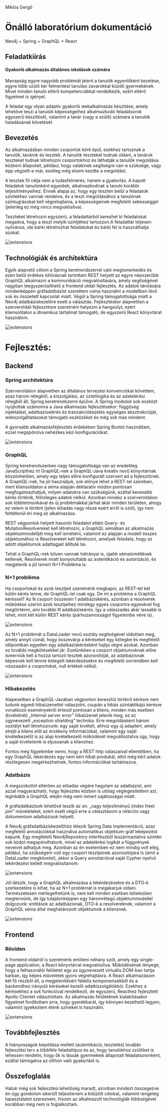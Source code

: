 Miklós Gergő 
# Önálló laboratórium dokumentáció

Neo4j + Spring + GraphQL + React

## Feladatkiírás
#### Gyakorló alkalmazás általános iskolások számára
Manapság egyre nagyobb problémát jelent a tanulók egyenlőként kezelése, egyre több szülő kér felmentést tanulási zavarokkal küzdő gyermekének. Mivel minden tanuló eltérő kompetenciákkal rendelkezik, ezért eltérő figyelmet is igényel.

A feladat egy olyan adaptív gyakorló webalkalmazás készítése, amely lehetővé teszi a tanulók képességeihez alkalmazkodó feladatsorok egyszerű készítését, valamint a tanár (vagy a szülő) számára a tanulók haladásának követését. 

## Bevezetés
Az alkalmazásban minden csoportok köré épül, ezekhez tartoznak a tanulók, tanárok és tesztek. A tanulók teszteket tudnak oldani, a tanárok teszteket tudnak létrehozni csoportokhoz és láthatják a tanulók megoldása közbeni állapotait, például, hogy valakinek segítségre van-e szüksége, vagy épp végzett-e már, esetleg még elsem kezdte a megoldást.

A tesztek fő célja nem a tudásfelmérés, hanem a gyakorlás. A kapott feladatok tanulónként egyediek, alkalmazkodnak a tanuló korábbi teljesítményeihez. Ennek alapja az, hogy egy teszten belül a feladatok szintekhez vannak rendelve, és a teszt megoldásához a tanulónak szintugrásokat kell végrehajtania, a képességeinek megfelelő sebességgel (jelenleg ez még nincs megvalósítva).

Teszteket létrehozni egyszerű, a feladattárból kereshet ki feladatokat megadva, hogy a teszt melyik szintjéhez tartozzon.A feladattár teljesen nyilvános, ide bárki létrehozhat feladatokat és bárki fel is használhatja azokat.

![extensions](imgs/onlab/Dia3.PNG)

## Technológiák és architektúra
Egyik alapvető célom a Spring keretrendszerrel való megismerkedés és ezen belül érdekes kihívásnak tartottam REST helyett az egyre népszerűbb GraphQL alkalmazni a kommunikáció megvalósítására, amely segítségével nagyban leegyszerűsíthető a frontend oldali fejlesztés. Az adatok tárolására mindenképpen gráfadatbázist szerettem volna használni a modellben lévő sok és összetett kapcsolat miatt. Végül a Spring támogatottsága miatt a Neo4j adatbáziskezelőre esett a választás. Fejlesztéskor alapvetően a szerveroldali fejlesztésre szeretném helyezni a hangsúlyt, ezért kliensoldalon a dinamikus tartalmat támogató, de egyszerű React könyvtárat használom.  

![extensions](imgs/onlab/Dia4.PNG)

# Fejlesztés:
## Backend

### Spring architektúra
Szerveroldalon alapvetően az általános tervezési konvenciókat követtem, azaz három rétegből, a kiszolgálási, az üzletilogika és az adatelérési rétegből áll, Spring keretrendszerre épülve. A Spring modulok sok eszközt nyújtottak számomra a Java alkalmazás fejlesztésekor: függőség injektálást, adatbáziselérés és tranzakciókezelés egységes absztrakcióját, webszolgáltatásokat támogató eszközöket és még sok más mindent.

A gyorsabb alkalmazásfejlesztés érdekében Spring Bootot használtam, ezzel megspórolva nehézkes kézi konfigurációkat.

![extensions](imgs/onlab/Dia5.PNG)

### GraphQL 
Spring keretrendszerben nagy támogatottsága van az eredetileg JavaScripthez írt GraphQL-nek a GraphQL-Java kreatív nevű könyvtárnak köszönhetően, amely egy teljes előre konfigurált szervert ad a fejlesztőnek. A GraphQL-nek, ha jól használjuk, sok előnye lehet a REST-tel szemben, mert kliensoldalon a séma alapján deklaratív módon pontosan megfogalmazhatjuk, milyen adatokra van szükségünk, ezáltal kevesebb kérés történik, fölösleges adatok nélkül. Azonban mindez a szerveroldalon sok többletmunkával és új problémákkal járhat akár minden területen, ahogy ez velem is történt (jelen előadás nagy része ezért erről is szól), így nem feltétlenül éri meg az alkalmazása.

REST végpontok helyett hasonló feladatot ellátó Query- és MutationResolvereket kell létrehozni, a GraphQL sémában az alkalmazás objektummodelljét meg kell ismételni, valamint ez alapján a modell összes objektumához is Resolvereket kell létrehozni, amelyek feladata, hogy az adott objektumok adattagjait állítsák be.

Tehát a GraphQL-nek bőven vannak hátrányai is, újabb sémaismétlések kellenek, Resolverek miatt bonyolultabb az autentikáció és autorizáció, és megjelenik a jól ismert N+1 Probléma is:

### N+1 probléma
Ha csoportokat és azok tesztjeit szeretnénk megkapni, az REST-tel két külön kérés lenne, de GraphQL-lel csak egy. De mi a probléma a GraphQL kéréssel? Az N csoport összesen 1 adatbáziskérés, azonban a resolverek működése szerint azok tesztjeihez mindegy egyes csoportra egyesével fog megtörténni, ami további N adatbáziskérés. Így a válaszadás akár lassabb is lehet, mint két külön REST kérés (párhuzamosságot figyelembe véve is).

![extensions](imgs/onlab/Dia7.PNG)

Az N+1 problémát a DataLoader nevű osztály segítségével oldottam meg, amely annyit csinál, hogy összevárja a kéréseket egy kötegbe és megfelelő időpontban egyetlen egy adatbáziskérésként hajtja végre azokat. Azonban ez további megkötésekkel jár. Esetünkben a csoport objektumoknak előre ismerniük kell a hozzá tartozó tesztek azonosítóját, az  adatbázisnak képesnek kell lennie kötegelt lekérdezésekre és megfelelő sorrendben kell visszaadni a csoportokat, null értékek nélkül.

![extensions](imgs/onlab/Dia8.PNG)

### Hibakezelés
Alapesetben a GraphQL-Javában végponton keresztül történő kérésre nem tudunk egyedi hibaüzenettel válaszolni, csupán a hibás szintaktikájú kérésre vonatkozó eseményekről értesül pontosan a kliens, minden más esetben (kivételnél) „Internal server error” hibaüzenet jelenik meg, ez az úgynevezett „exception shielding” technika. Erre megoldásként három osztályt kell létrehoznunk: egy saját kivételt, ahhoz egy új adaptert, amely elrejti a kliens elől az érzékeny információkat, valamint egy saját kivételkezelőt is az alap kivételkezelő működését megváltoztatva úgy, hogy a saját kivételeink is eljussanak a klienshez.

Fontos még figyelembe venni, hogy a REST http válaszaival ellentétben, ha egy GraphQL lekérdezés egy nem kért hibát produkál, attól még kért adatok részlegesen megérkezhetnek, fontos információkat tartalmazva.

### Adatbázis 
A megszokottól eltérően az előadás végére hagytam az adatbázist, ami azzal magyarázható, hogy fejlesztés közben is utólag véglegesítettem azt, leginkább a GraphQL elején még nem ismert sajátosságai miatt.

A gráfadatbázisok lehetővé teszik az ún. „nagy teljesítményű (index free) join” műveleteket, ezért esett végül erre a választásom a relációs vagy dokumentum adatbázisok helyett.

A Neo4j gráfadatbáziskezelőhöz létezik Spring Data implementáció, azaz megfelelő annotációkkal használva automatikus objektum-gráf leképezést kapunk. Egy megfelelő Neo4jRepository interfészből leszármaztatva szintén sok kódot megspórolhatunk, mivel az adatelérési logikát a függvények neveivel adhatjuk meg. Azonban az én esetemben ez nem mindig volt elég, például, ha szükségem volt egy csoport tesztjeinek azonosítójára is (amit a DataLoader megkövetel), akkor a Query annotációval saját Cypher nyelvű lekérdezést kellett megvalósítanom:

![extensions](imgs/onlab/Dia10.PNG)

Jól látszik, hogy a GraphQL alkalmazása a lekérdezésekre és a DTO-k szerkezetére is kihat, ha az N+1 problémát is megakarjuk oldani. Természetesen mérlegelhetünk is, nem kell minden esetben kötelezően megtennünk, de így tulajdonképpen egy háromrétegű objektummodellel dolgozunk: entitások az adatbázisnak, DTO-k a resolvereknek, valamint a GraphQL séma által meghatározott objektumok a kliensnek.

![extensions](imgs/onlab/Dia11.PNG)

## Frontend

### Röviden
A frontend oldalról is szeretnénk említeni néhány szót, amely egy single-page application, a React könyvtárral megvalósítva. Működésének lényege, hogy a felhasználói felületet egy az úgynevezett virtuális DOM-ban tartja karban, így képes műveletek gyors végrehajtásra. A React alkalmazásom két fő részből áll, a megjelenítésért felelős komponensekből és a backendhez irányuló kéréseket kezelő adatkiszolgálókból. Ezekhez a kérésekhez a sok funkcióval rendelkező, de egyszerű, Reacthez fejlesztett Apollo Clientet választottam. Az alkalmazás felületének kialakításakor figyelmet fordítottam arra, hogy gyerekbarát, így könnyen kezelhető legyen, valamint igyekeztem élénk színeket is használni.

![extensions](imgs/onlab/Dia12.PNG)

## Továbbfejlesztés
A hiányosságok bepótlása mellett (autentikáció, tesztelés) további fejlesztési terv a többféle feladattípus és az, hogy tanulókhoz szülőket is lehessen rendelni, hogy ők is lássák gyermekeik állapotait feladatsoronként, ezáltal támogatva az otthon való gyakorlást is.

## Összefoglalás

Habár még sok fejlesztési lehetőség maradt, azonban mindezt összegezve én úgy gondolom sikerült teljesítenem a kitűzött célokat, valamint rengeteg tapasztalatot szereznem, hiszen az alkalmazott technológiák többségével korábban még nem is foglalkoztam.
